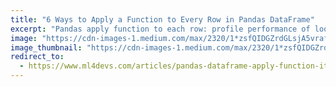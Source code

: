 ```yaml
---
title: "6 Ways to Apply a Function to Every Row in Pandas DataFrame"
excerpt: "Pandas apply function to each row: profile performance of loop, iterrows, itertuples, apply, list comprehension, vectorization."
image: "https://cdn-images-1.medium.com/max/2320/1*zsfQIDGZrdGLsjA5vrafWA.jpeg"
image_thumbnail: "https://cdn-images-1.medium.com/max/2320/1*zsfQIDGZrdGLsjA5vrafWA.jpeg"
redirect_to:
  - https://www.ml4devs.com/articles/pandas-dataframe-apply-function-iterate-over-rows/
---
```

